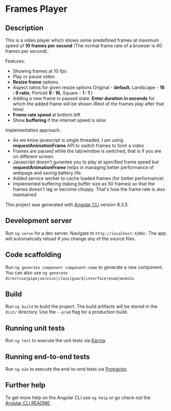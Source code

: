 # Frames Player
## Description

This is a video player which shows some predefined frames at maximum speed of **10 frames per second** (The normal frame rate of a browser is 60 frames per second).

Features:

- Showing frames at 10 fps
- Play or pause video
- **Resize frame** options.
- Aspect ratios for given resize options Original - **default**, Landscape - **16 : 9 ratio**, Portrait **9 : 16**, Square - **1 : 1** )
- Adding a new frame in paused state. **Enter duration in seconds** for which the added frame will be shown (Rest of the frames play after that time)
- **Frame rate speed** at bottom left
- Show **buffering** if the internet speed is slow 

Implementation approach:

- As we know javascript is single threaded, I am using **requestAnimationFrame** API to switch frames to form a video
- Frames are paused while the tab/window is switched, that is if you are on different screen.
- Javascript doesn't gurantee you to play at specified frame speed but **requestAnimationFrame** helps in managing better performance of webpage and saving battery life.
- Added service worker to cache loaded frames (for better performance)
- Implemented buffering (taking buffer size as 50 frames) so that the frames doesn't lag or become choppy. That's how the frame rate is also maintained

This project was generated with [Angular CLI](https://github.com/angular/angular-cli) version 8.3.5.

## Development server

Run `ng serve` for a dev server. Navigate to `http://localhost:4200/`. The app will automatically reload if you change any of the source files.

## Code scaffolding

Run `ng generate component component-name` to generate a new component. You can also use `ng generate directive|pipe|service|class|guard|interface|enum|module`.

## Build

Run `ng build` to build the project. The build artifacts will be stored in the `dist/` directory. Use the `--prod` flag for a production build.

## Running unit tests

Run `ng test` to execute the unit tests via [Karma](https://karma-runner.github.io).

## Running end-to-end tests

Run `ng e2e` to execute the end-to-end tests via [Protractor](http://www.protractortest.org/).

## Further help

To get more help on the Angular CLI use `ng help` or go check out the [Angular CLI README](https://github.com/angular/angular-cli/blob/master/README.md).
